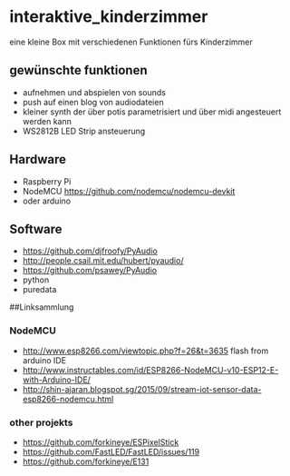 # interaktive_kinderzimmer
eine kleine Box mit verschiedenen Funktionen fürs Kinderzimmer  

## gewünschte funktionen 
* aufnehmen und abspielen von sounds
* push auf einen blog von audiodateien 
* kleiner synth der über potis parametrisiert und über midi angesteuert werden kann  
* WS2812B LED Strip ansteuerung

## Hardware
* Raspberry Pi
* NodeMCU https://github.com/nodemcu/nodemcu-devkit 
* oder arduino

## Software
* https://github.com/djfroofy/PyAudio
* http://people.csail.mit.edu/hubert/pyaudio/
* https://github.com/psawey/PyAudio
* python 
* puredata

##Linksammlung
### NodeMCU
* http://www.esp8266.com/viewtopic.php?f=26&t=3635 flash from arduino IDE 
* http://www.instructables.com/id/ESP8266-NodeMCU-v10-ESP12-E-with-Arduino-IDE/ 
* http://shin-ajaran.blogspot.sg/2015/09/stream-iot-sensor-data-esp8266-nodemcu.html

### other projekts
* https://github.com/forkineye/ESPixelStick
* https://github.com/FastLED/FastLED/issues/119
* https://github.com/forkineye/E131
